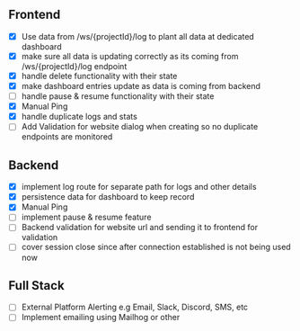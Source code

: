 ## Frontend

- [x] Use data from /ws/{projectId}/log to plant all data at dedicated dashboard
- [x] make sure all data is updating correctly as its coming from /ws/{projectId}/log endpoint
- [x] handle delete functionality with their state
- [x] make dashboard entries update as data is coming from backend
- [ ] handle pause & resume functionality with their state
- [x] Manual Ping
- [x] handle duplicate logs and stats
- [ ] Add Validation for website dialog when creating so no duplicate endpoints are monitored

## Backend

- [x] implement log route for separate path for logs and other details
- [x] persistence data for dashboard to keep record
- [x] Manual Ping
- [ ] implement pause & resume feature
- [ ] Backend validation for website url and sending it to frontend for validation
- [ ] cover session close since after connection established is not being used now

## Full Stack

- [ ] External Platform Alerting e.g Email, Slack, Discord, SMS, etc
- [ ] Implement emailing using Mailhog or other
